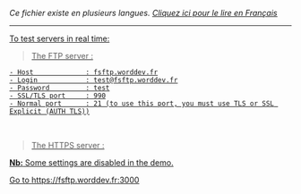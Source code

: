 <i>Ce fichier existe en plusieurs langues. <a href="DEMO-FR.md"><u>Cliquez ici pour le lire en Français</i></a></i>

<hr>

To test servers in real time: <br>

> The FTP server   :

```
- Host             : fsftp.worddev.fr
- Login            : test@fsftp.worddev.fr
- Password         : test
- SSL/TLS port     : 990
- Normal port      : 21 (to use this port, you must use TLS or SSL Explicit (AUTH TLS))
```
<br>

> The HTTPS server :

<b>Nb:</b> Some settings are disabled in the demo.<br>

Go to https://fsftp.worddev.fr:3000
